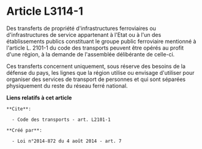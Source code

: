 # Article L3114-1

Des transferts de propriété d'infrastructures ferroviaires ou d'infrastructures de service appartenant à l'Etat ou à l'un des
établissements publics constituant le groupe public ferroviaire mentionné à l'article L. 2101-1 du code des transports
peuvent être opérés au profit d'une région, à la demande de l'assemblée délibérante de celle-ci. 

Ces transferts concernent uniquement, sous réserve des besoins de la défense du pays, les lignes que la région utilise ou
envisage d'utiliser pour organiser des services de transport de personnes et qui sont séparées physiquement du reste du
réseau ferré national.

**Liens relatifs à cet article**

	**Cite**:

	  - Code des transports - art. L2101-1

	**Créé par**:

	  - Loi n°2014-872 du 4 août 2014 - art. 7
